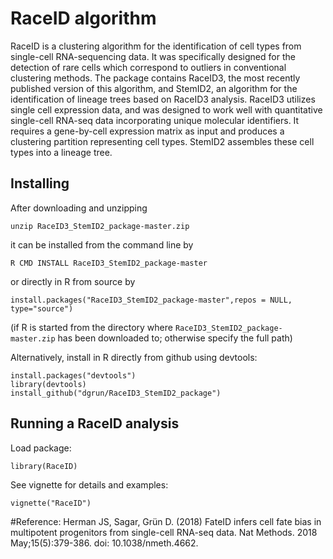 # RaceID algorithm

RaceID is a clustering algorithm for the identification of cell types
from single-cell RNA-sequencing data. It was specifically designed for
the detection of rare cells which correspond to outliers in
conventional clustering methods. The package contains RaceID3, the
most recently published version of this algorithm, and StemID2, an
algorithm for the identification of lineage trees based on RaceID3
analysis. RaceID3 utilizes single cell expression data, and was
designed to work well with quantitative single-cell RNA-seq data
incorporating unique molecular identifiers. It requires a gene-by-cell
expression matrix as input and produces a clustering partition
representing cell types. StemID2 assembles these cell types into a
lineage tree.

## Installing

After downloading and unzipping
```
unzip RaceID3_StemID2_package-master.zip 
```

it can be installed from the command line by
```
R CMD INSTALL RaceID3_StemID2_package-master
```

or directly in R from source by
```
install.packages("RaceID3_StemID2_package-master",repos = NULL, type="source")
```
(if R is started from the directory where `RaceID3_StemID2_package-master.zip` has been downloaded to; otherwise specify the full path)


Alternatively, install in R directly from github using devtools:
```
install.packages("devtools")
library(devtools)
install_github("dgrun/RaceID3_StemID2_package")
```

## Running a RaceID analysis

Load package:
```
library(RaceID)
```

See vignette for details and examples:
```
vignette("RaceID")
```

#Reference:
Herman JS, Sagar, Grün D. (2018) FateID infers cell fate bias in
multipotent progenitors from single-cell RNA-seq data. Nat Methods. 2018 May;15(5):379-386. doi: 10.1038/nmeth.4662.
